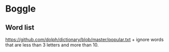 # Boggle

## Word list

https://github.com/dolph/dictionary/blob/master/popular.txt + ignore words that are less than 3 letters and more than 10.



